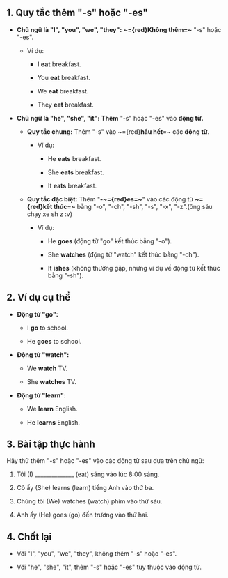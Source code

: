
## 1. Quy tắc thêm "-s" hoặc "-es"
- **Chủ ngữ là "I", "you", "we", "they":** **~={red}Không thêm=~** "-s" hoặc "-es".
    
    - Ví dụ:
        
        - I **eat** breakfast.
            
        - You **eat** breakfast.
            
        - We **eat** breakfast.
            
        - They **eat** breakfast.
            
- **Chủ ngữ là "he", "she", "it":** **Thêm** "-s" hoặc "-es" vào **động từ.**
    
    - **Quy tắc chung:** Thêm "-s" vào ~={red}**hầu hết**=~ các **động từ**.
        
        - Ví dụ:
            
            - He **eats** breakfast.
                
            - She **eats** breakfast.
                
            - It **eats** breakfast.
                
    - **Quy tắc đặc biệt:** Thêm "**-~={red}es=~**" vào các động từ **~={red}kết thúc=~** bằng "-o", "-ch", "-sh", "-s", "-x", "-z".(ông sáu chạy xe sh z :v)
        
        - Ví dụ:
            
            - He **goes** (động từ "go" kết thúc bằng "-o").
                
            - She **watches** (động từ "watch" kết thúc bằng "-ch").
                
            - It **ishes** (không thường gặp, nhưng ví dụ về động từ kết thúc bằng "-sh").
                

## 2. Ví dụ cụ thể

- **Động từ "go":**
    
    - I **go** to school.
        
    - He **goes** to school.
        
- **Động từ "watch":**
    
    - We **watch** TV.
        
    - She **watches** TV.
        
- **Động từ "learn":**
    
    - We **learn** English.
        
    - He **learns** English.
        

## 3. Bài tập thực hành

Hãy thử thêm "-s" hoặc "-es" vào các động từ sau dựa trên chủ ngữ:

1. Tôi (I) ______________ (eat) sáng vào lúc 8:00 sáng.
    
2. Cô ấy (She) learns (learn) tiếng Anh vào thứ ba.
    
3. Chúng tôi (We) watches (watch) phim vào thứ sáu.
    
4. Anh ấy (He) goes (go) đến trường vào thứ hai.
    

## 4. Chốt lại

- Với "I", "you", "we", "they", không thêm "-s" hoặc "-es".
    
- Với "he", "she", "it", thêm "-s" hoặc "-es" tùy thuộc vào động từ.